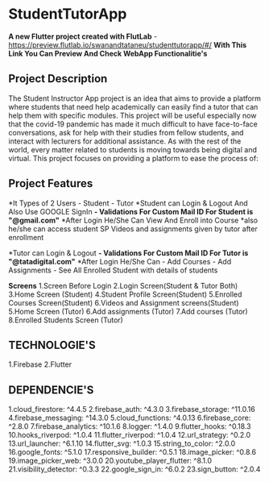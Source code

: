 # StudentTutorApp

**A new Flutter project created with FlutLab** - https://preview.flutlab.io/swanandtataneu/studenttutorapp/#/
**With This Link You Can Preview And Check WebApp Functionalitie's**

## Project Description
The Student Instructor App project is an idea that aims to provide a platform where students that need help academically can easily find a tutor that can help them with specific modules. This project will be useful especially now that the covid-19 pandemic has made it much difficult to have face-to-face conversations, ask for help with their studies from fellow students, and interact with lecturers for additional assistance. As with the rest of the world, every matter related to students is moving towards being digital and virtual. This project focuses on providing a platform to ease the process of:

## Project Features
  *It Types of 2 Users 
    - Student
    - Tutor
  *Student can Login & Logout And Also Use GOOGLE SignIn
    **- Validations For Custom Mail ID For Student is "@gmail.com"**
  *After Login He/She Can View And Enroll into Course
  *also he/she can access student SP Videos and assignments given by tutor after enrollment

  *Tutor can Login & Logout 
    **- Validations For Custom Mail ID For Tutor is "@tatadigital.com"**
  *After Login He/She Can 
    - Add Courses
    - Add Assignments
    - See All Enrolled Student with details of students

  **Screens**
  1.Screen Before Login
  2.Login Screen(Student & Tutor Both)
  3.Home Screen (Student)
  4.Student Profile Screen(Student)
  5.Enrolled Courses Screen(Student)
  6.Videos and Assignment screens(Student)
  5.Home Screen (Tutor)
  6.Add assignments (Tutor)
  7.Add courses (Tutor)
  8.Enrolled Students Screen (Tutor)


## TECHNOLOGIE'S
  1.Firebase
  2.Flutter

## DEPENDENCIE'S
 1.cloud_firestore: ^4.4.5
 2.firebase_auth: ^4.3.0
 3.firebase_storage: ^11.0.16
 4.firebase_messaging: ^14.3.0
 5.cloud_functions: ^4.0.13
 6.firebase_core: ^2.8.0
 7.firebase_analytics: ^10.1.6
 8.logger: ^1.4.0
 9.flutter_hooks: ^0.18.3
 10.hooks_riverpod: ^1.0.4
 11.flutter_riverpod: ^1.0.4
 12.url_strategy: ^0.2.0
 13.url_launcher: ^6.1.10
 14.flutter_svg: ^1.0.3
 15.string_to_color: ^2.0.0
 16.google_fonts: ^5.1.0
 17.responsive_builder: ^0.5.1
 18.image_picker: ^0.8.6
 19.image_picker_web: ^3.0.0
 20.youtube_player_flutter: ^8.1.0
 21.visibility_detector: ^0.3.3
 22.google_sign_in: ^6.0.2
 23.sign_button: ^2.0.4
    

